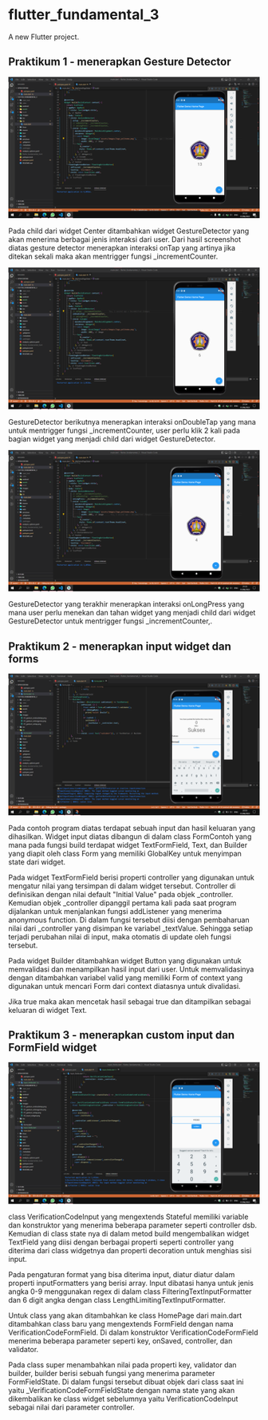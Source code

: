 # flutter_fundamental_3

A new Flutter project.

## Praktikum 1 - menerapkan Gesture Detector

![Screenshoot gesture detector 01](images/01_gesture_ontap.png)

Pada child dari widget Center ditambahkan widget GestureDetector yang akan menerima berbagai jenis interaksi dari user. Dari hasil screenshot diatas gesture detector menerapkan interaksi onTap yang artinya jika ditekan sekali maka akan mentrigger fungsi \_incrementCounter.

![Screenshoot gesture detector 01](images/01_gesture_ondoubletap.png)

GestureDetector berikutnya menerapkan interaksi onDoubleTap yang mana untuk mentrigger fungsi \_incrementCounter, user perlu klik 2 kali pada bagian widget yang menjadi child dari widget GestureDetector.

![Screenshoot gesture detector 01](images/01_gesture_onlongpress.png)

GestureDetector yang terakhir menerapkan interaksi onLongPress yang mana user perlu menekan dan tahan widget yang menjadi child dari widget GestureDetector untuk mentrigger fungsi \_incrementCounter,.

## Praktikum 2 - menerapkan input widget dan forms

![Screenshoot gesture detector 01](images/02_input_widget.png)

Pada contoh program diatas terdapat sebuah input dan hasil keluaran yang dihasilkan. Widget input diatas dibangun di dalam class FormContoh yang mana pada fungsi build terdapat widget TextFormField, Text, dan Builder yang diapit oleh class Form yang memiliki GlobalKey untuk menyimpan state dari widget.

Pada widget TextFormField berisi properti controller yang digunakan untuk mengatur nilai yang tersimpan di dalam widget tersebut. Controller di definisikan dengan nilai default "Initial Value" pada objek \_controller. Kemudian objek \_controller dipanggil pertama kali pada saat program dijalankan untuk menjalankan fungsi addListener yang menerima anonymous function. Di dalam fungsi tersebut diisi dengan pembaharuan nilai dari \_controller yang disimpan ke variabel \_textValue. Sehingga setiap terjadi perubahan nilai di input, maka otomatis di update oleh fungsi tersebut.

Pada widget Builder ditambahkan widget Button yang digunakan untuk memvalidasi dan menampilkan hasil input dari user. Untuk memvalidasinya dengan ditambahkan variabel valid yang memiliki Form of context yang digunakan untuk mencari Form dari context diatasnya untuk divalidasi.

Jika true maka akan mencetak hasil sebagai true dan ditampilkan sebagai keluaran di widget Text.

## Praktikum 3 - menerapkan custom input dan FormField widget

![Screenshoot gesture detector 01](images/03_custom_input.png)

class VerificationCodeInput yang mengextends Stateful memiliki variable dan konstruktor yang menerima beberapa parameter seperti controller dsb.
Kemudian di class state nya di dalam metod build mengembalikan widget TextField yang diisi dengan berbagai properti seperti controller yang diterima dari class widgetnya dan properti decoration untuk menghias sisi input.

Pada pengaturan format yang bisa diterima input, diatur diatur dalam properti inputFormatters yang berisi array. Input dibatasi hanya untuk jenis angka 0-9 menggunakan regex di dalam class FilteringTextInputFormatter dan 6 digit angka dengan class LengthLimitingTextInputFormatter.

Untuk class yang akan ditambahkan ke class HomePage dari main.dart ditambahkan class baru yang mengextends FormField dengan nama VerificationCodeFormField. Di dalam konstruktor VerificationCodeFormField menerima beberapa parameter seperti key, onSaved, controller, dan validator.

Pada class super menambahkan nilai pada properti key, validator dan builder, builder berisi sebuah fungsi yang menerima parameter FormFieldState. Di dalam fungsi tersebut dibuat objek dari class saat ini yaitu \_VerificationCodeFormFieldState dengan nama state yang akan dikembalikan ke class widget sebelumnya yaitu VerificationCodeInput sebagai nilai dari parameter controller.
